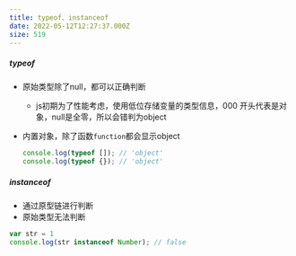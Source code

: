 ```yaml
---
title: typeof、instanceof
date: 2022-05-12T12:27:37.000Z
size: 519
---
```

##### typeof

- 原始类型除了null，都可以正确判断

  - js初期为了性能考虑，使用低位存储变量的类型信息，000 开头代表是对象，null是全零，所以会错判为object

- 内置对象，除了函数`function`都会显示object

  ```javascript
  console.log(typeof []); // 'object'
  console.log(typeof {}); // 'object'
  ```

##### instanceof

- 通过原型链进行判断
- 原始类型无法判断

```javascript
var str = 1
console.log(str instanceof Number); // false
```

